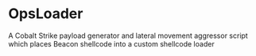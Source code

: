 # OpsLoader
A Cobalt Strike payload generator and lateral movement aggressor script which places Beacon shellcode into a custom shellcode loader
